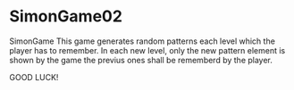 # SimonGame02
SimonGame
This game generates random patterns each level which the player has to remember.
In each new level, only the new pattern element is shown by the game the previus ones shall be rememberd by the player.

GOOD LUCK!
